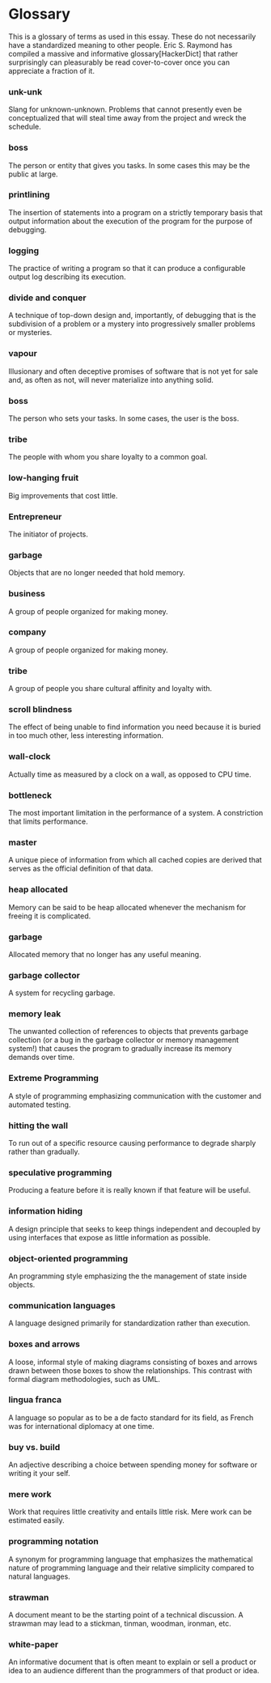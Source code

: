 # Glossary

This is a glossary of terms as used in this essay. These do not necessarily have a standardized meaning to other people. Eric S. Raymond has compiled a massive and informative glossary[HackerDict] that rather surprisingly can pleasurably be read cover-to-cover once you can appreciate a fraction of it.

### unk-unk

Slang for unknown-unknown. Problems that cannot presently even be conceptualized that will steal time away from the project and wreck the schedule.

### boss

The person or entity that gives you tasks. In some cases this may be the public at large.

### printlining

The insertion of statements into a program on a strictly temporary basis that output information about the execution of the program for the purpose of debugging.

### logging

The practice of writing a program so that it can produce a configurable output log describing its execution.

### divide and conquer

A technique of top-down design and, importantly, of debugging that is the subdivision of a problem or a mystery into progressively smaller problems or mysteries.

### vapour

Illusionary and often deceptive promises of software that is not yet for sale and, as often as not, will never materialize into anything solid.

### boss

The person who sets your tasks. In some cases, the user is the boss.

### tribe

The people with whom you share loyalty to a common goal.

### low-hanging fruit

Big improvements that cost little.

### Entrepreneur

The initiator of projects.

### garbage

Objects that are no longer needed that hold memory.

### business

A group of people organized for making money.

### company

A group of people organized for making money.

### tribe

A group of people you share cultural affinity and loyalty with.

### scroll blindness

The effect of being unable to find information you need because it is buried in too much other, less interesting information.

### wall-clock

Actually time as measured by a clock on a wall, as opposed to CPU time.

### bottleneck

The most important limitation in the performance of a system. A constriction that limits performance.

### master

A unique piece of information from which all cached copies are derived that serves as the official definition of that data.

### heap allocated

Memory can be said to be heap allocated whenever the mechanism for freeing it is complicated.

### garbage

Allocated memory that no longer has any useful meaning.

### garbage collector

A system for recycling garbage.

### memory leak

The unwanted collection of references to objects that prevents garbage collection (or a bug in the garbage collector or memory management system!) that causes the program to gradually increase its memory demands over time.

### Extreme Programming

A style of programming emphasizing communication with the customer and automated testing.

### hitting the wall

To run out of a specific resource causing performance to degrade sharply rather than gradually.

### speculative programming

Producing a feature before it is really known if that feature will be useful.

### information hiding

A design principle that seeks to keep things independent and decoupled by using interfaces that expose as little information as possible.

### object-oriented programming

An programming style emphasizing the the management of state inside objects.

### communication languages

A language designed primarily for standardization rather than execution.

### boxes and arrows

A loose, informal style of making diagrams consisting of boxes and arrows drawn between those boxes to show the relationships. This contrast with formal diagram methodologies, such as UML.

### lingua franca

A language so popular as to be a de facto standard for its field, as French was for international diplomacy at one time.

### buy vs. build

An adjective describing a choice between spending money for software or writing it your self.

### mere work

Work that requires little creativity and entails little risk. Mere work can be estimated easily.

### programming notation

A synonym for programming language that emphasizes the mathematical nature of programming language and their relative simplicity compared to natural languages.

### strawman

A document meant to be the starting point of a technical discussion. A strawman may lead to a stickman, tinman, woodman, ironman, etc.

### white-paper

An informative document that is often meant to explain or sell a product or idea to an audience different than the programmers of that product or idea.